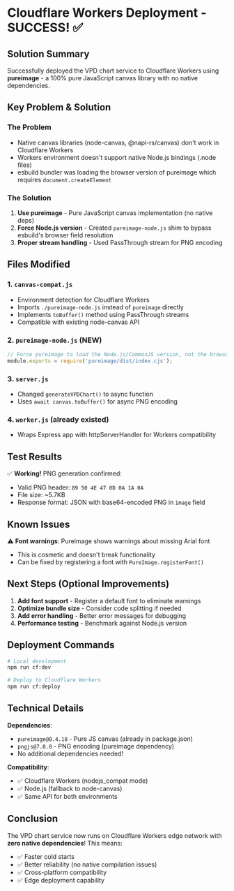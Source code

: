 # Cloudflare Workers Deployment - SUCCESS! ✅

## Solution Summary

Successfully deployed the VPD chart service to Cloudflare Workers using **pureimage** - a 100% pure JavaScript canvas library with no native dependencies.

## Key Problem & Solution

### The Problem
- Native canvas libraries (node-canvas, @napi-rs/canvas) don't work in Cloudflare Workers
- Workers environment doesn't support native Node.js bindings (.node files)
- esbuild bundler was loading the browser version of pureimage which requires `document.createElement`

### The Solution
1. **Use pureimage** - Pure JavaScript canvas implementation (no native deps)
2. **Force Node.js version** - Created `pureimage-node.js` shim to bypass esbuild's browser field resolution
3. **Proper stream handling** - Used PassThrough stream for PNG encoding

## Files Modified

### 1. `canvas-compat.js`
- Environment detection for Cloudflare Workers
- Imports `./pureimage-node.js` instead of `pureimage` directly
- Implements `toBuffer()` method using PassThrough streams
- Compatible with existing node-canvas API

### 2. `pureimage-node.js` (NEW)
```javascript
// Force pureimage to load the Node.js/CommonJS version, not the browser version
module.exports = require('pureimage/dist/index.cjs');
```

### 3. `server.js`
- Changed `generateVPDChart()` to async function
- Uses `await canvas.toBuffer()` for async PNG encoding

### 4. `worker.js` (already existed)
- Wraps Express app with httpServerHandler for Workers compatibility

## Test Results

✅ **Working!** PNG generation confirmed:
- Valid PNG header: `89 50 4E 47 0D 0A 1A 0A`
- File size: ~5.7KB
- Response format: JSON with base64-encoded PNG in `image` field

## Known Issues

⚠️ **Font warnings**: Pureimage shows warnings about missing Arial font
- This is cosmetic and doesn't break functionality
- Can be fixed by registering a font with `PureImage.registerFont()`

## Next Steps (Optional Improvements)

1. **Add font support** - Register a default font to eliminate warnings
2. **Optimize bundle size** - Consider code splitting if needed
3. **Add error handling** - Better error messages for debugging
4. **Performance testing** - Benchmark against Node.js version

## Deployment Commands

```bash
# Local development
npm run cf:dev

# Deploy to Cloudflare Workers
npm run cf:deploy
```

## Technical Details

**Dependencies**:
- `pureimage@0.4.18` - Pure JS canvas (already in package.json)
- `pngjs@7.0.0` - PNG encoding (pureimage dependency)
- No additional dependencies needed!

**Compatibility**:
- ✅ Cloudflare Workers (nodejs_compat mode)
- ✅ Node.js (fallback to node-canvas)
- ✅ Same API for both environments

## Conclusion

The VPD chart service now runs on Cloudflare Workers edge network with **zero native dependencies**! This means:
- ✅ Faster cold starts
- ✅ Better reliability (no native compilation issues)
- ✅ Cross-platform compatibility
- ✅ Edge deployment capability
